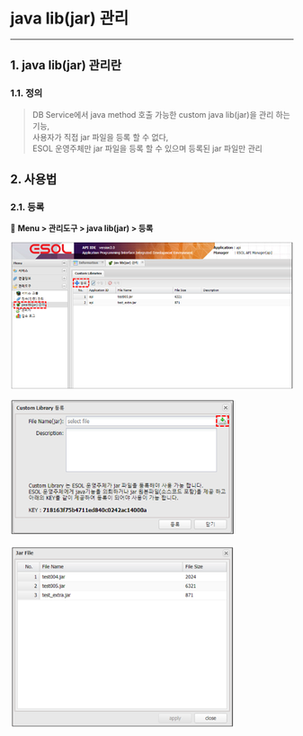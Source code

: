 # java lib(jar) 관리

---

## 1. java lib(jar) 관리란
### 1.1. 정의

>DB Service에서 java method 호출 가능한 custom java lib(jar)을 관리 하는 기능,  
>사용자가 직접 jar 파일을 등록 할 수 없다,  
>ESOL 운영주체만 jar 파일을 등록 할 수 있으며 등록된 jar 파일만 관리 


## 2. 사용법
### 2.1. 등록

🎈 __Menu > 관리도구 > java lib(jar) > 등록__

<img src = "./images/03-management-tools-javalib-02.PNG" width = "700px"> </img>

<img src = "./images/03-management-tools-javalib-03.PNG" width = "400px"> </img>

<img src = "./images/03-management-tools-javalib-04.PNG" width = "400px"> </img>

